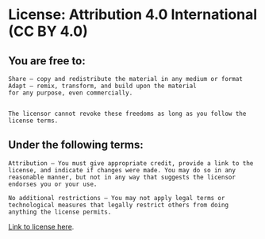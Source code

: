 # License: Attribution 4.0 International (CC BY 4.0) 


## You are free to:

    Share — copy and redistribute the material in any medium or format
    Adapt — remix, transform, and build upon the material
    for any purpose, even commercially.


    The licensor cannot revoke these freedoms as long as you follow the license terms.


## Under the following terms:

    Attribution — You must give appropriate credit, provide a link to the license, and indicate if changes were made. You may do so in any reasonable manner, but not in any way that suggests the licensor endorses you or your use.

    No additional restrictions — You may not apply legal terms or technological measures that legally restrict others from doing anything the license permits.

[Link to license here](https://creativecommons.org/licenses/by/4.0/legalcode).
